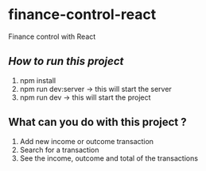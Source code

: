 # finance-control-react
Finance control with React

## *How to run this project*
1. npm install
2. npm run dev:server -> this will start the server
3. npm run dev -> this will start the project

## What can you do with this project ?
1. Add new income or outcome transaction
2. Search for a transaction
3. See the income, outcome and total of the transactions
